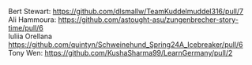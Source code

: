 Bert Stewart: https://github.com/dlsmallw/TeamKuddelmuddel316/pull/7 <br />
Ali Hammoura: https://github.com/astought-asu/zungenbrecher-story-time/pull/6 <br />
Iuliia Orellana https://github.com/quintyn/Schweinehund_Spring24A_Icebreaker/pull/6 <br />
Tony Wen: https://github.com/KushaSharma99/LearnGermany/pull/2 <br />
